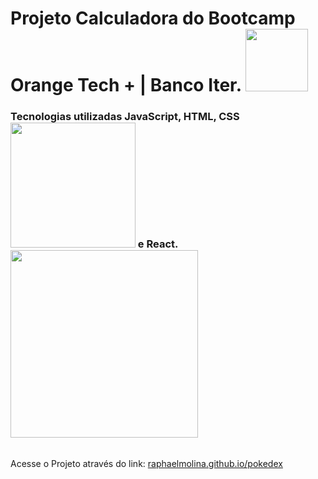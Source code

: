 # Projeto Calculadora do Bootcamp Orange Tech + | Banco Iter. <img src="assets/img/logoOrangeTech.png" width="100px">

### Tecnologias utilizadas JavaScript, HTML, CSS <img src="assets/img/Logos.png" width="200px"> e React.<img src="assets/img/logoPokemon.png" width="300px">
<br>
Acesse o Projeto através do link: <a href="https://raphaelmolina.github.io/pokedex">raphaelmolina.github.io/pokedex</a>
